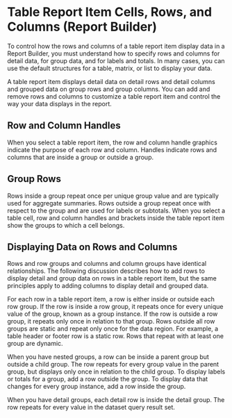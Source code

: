# Table Report Item Cells, Rows, and Columns (Report Builder)

To control how the rows and columns of a table report item display data in a Report Builder, you must understand how to specify rows and columns for detail data, for group data, and for labels and totals. In many cases, you can use the default structures for a table, matrix, or list to display your data.

A table report item displays detail data on detail rows and detail columns and grouped data on group rows and group columns. You can add and remove rows and columns to customize a table report item and control the way your data displays in the report.

## Row and Column Handles

When you select a table report item, the row and column handle graphics indicate the purpose of each row and column. Handles indicate rows and columns that are inside a group or outside a group.

## Group Rows

Rows inside a group repeat once per unique group value and are typically used for aggregate summaries. Rows outside a group repeat once with respect to the group and are used for labels or subtotals. When you select a table cell, row and column handles and brackets inside the table report item show the groups to which a cell belongs.

## Displaying Data on Rows and Columns

Rows and row groups and columns and column groups have identical relationships. The following discussion describes how to add rows to display detail and group data on rows in a table report item, but the same principles apply to adding columns to display detail and grouped data.

For each row in a table report item, a row is either inside or outside each row group. If the row is inside a row group, it repeats once for every unique value of the group, known as a group instance. If the row is outside a row group, it repeats only once in relation to that group. Rows outside all row groups are static and repeat only once for the data region. For example, a table header or footer row is a static row. Rows that repeat with at least one group are dynamic.

When you have nested groups, a row can be inside a parent group but outside a child group. The row repeats for every group value in the parent group, but displays only once in relation to the child group. To display labels or totals for a group, add a row outside the group. To display data that changes for every group instance, add a row inside the group.

When you have detail groups, each detail row is inside the detail group. The row repeats for every value in the dataset query result set.
